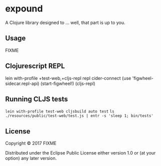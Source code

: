 # expound

A Clojure library designed to ... well, that part is up to you.

## Usage

FIXME

## Clojurescript REPL

lein with-profile +test-web,+cljs-repl repl
cider-connect
(use 'figwheel-sidecar.repl-api)
(start-figwheel!)
(cljs-repl)

## Running CLJS tests

`lein with-profile test-web cljsbuild auto test`
`ls ./resources/public/test-web/test.js | entr -s 'sleep 1; bin/tests'`


## License

Copyright © 2017 FIXME

Distributed under the Eclipse Public License either version 1.0 or (at
your option) any later version.
